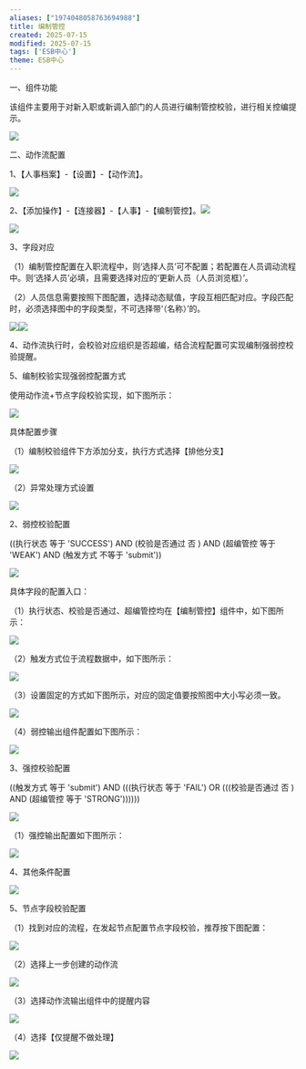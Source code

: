 ```yaml
---
aliases: ["1974048058763694988"]
title: 编制管控
created: 2025-07-15
modified: 2025-07-15
tags: ['ESB中心']
theme: ESB中心
---
```


一、组件功能

该组件主要用于对新入职或新调入部门的人员进行编制管控校验，进行相关控编提示。

![](c1a7663490d29e3b8b72b9be54ec9dc7.jpg)

二、动作流配置

1、【人事档案】-【设置】-【动作流】。

![](6e52ad8aebe05c8a3f48fe5f319f4e8b.jpg)

2、【添加操作】-【连接器】-【人事】-【编制管控】。![](2212db8388f2b14ef988e8c091e3f22a.jpg)

![](280e82119bc94507c6586f3a86e4ad86.jpg)

3、字段对应

（1）编制管控配置在入职流程中，则‘选择人员’可不配置；若配置在人员调动流程中。则‘选择人员’必填，且需要选择对应的‘更新人员（人员浏览框）’。

（2）人员信息需要按照下图配置，选择动态赋值，字段互相匹配对应。字段匹配时，必须选择图中的字段类型，不可选择带‘（名称）’的。

![](51d41980a4033b856db4b688ef0aa72f.jpg)![](b4f6ac9f80f1ffe7c0711b2d19373df5.jpg)

4、动作流执行时，会校验对应组织是否超编，结合流程配置可实现编制强弱控校验提醒。

5、编制校验实现强弱控配置方式

使用动作流+节点字段校验实现，如下图所示：

![](26ce134769c913d10c9af4f8d8789e92.jpg)

具体配置步骤

（1）编制校验组件下方添加分支，执行方式选择【排他分支】

![](d1d2d10633e83f1e322a0900eb7fd87d.jpg)

（2）异常处理方式设置

![](40a87e4f6c75a10c10c0894a67a16b9e.jpg)

2、弱控校验配置

((执行状态 等于 'SUCCESS') AND (校验是否通过 否 ) AND (超编管控 等于 'WEAK') AND (触发方式 不等于 'submit'))

![](1ecdf2c452fa94f7857d78f046904bdd.jpg)

具体字段的配置入口：

（1）执行状态、校验是否通过、超编管控均在【编制管控】组件中，如下图所示：

![](5517363484350d83c41fdedac9b626b1.jpg)

（2）触发方式位于流程数据中，如下图所示：

![](934d483d6f24f00ceee36144fda12848.jpg)

（3）设置固定的方式如下图所示，对应的固定值要按照图中大小写必须一致。

![](1ff10166ee09f3ea20233ffb715f4b1c.jpg)

（4）弱控输出组件配置如下图所示：

![](c9fb1b2a4f7bb62d7b4bb242f928cd7d.jpg)

3、强控校验配置

((触发方式 等于 'submit') AND (((执行状态 等于 'FAIL') OR (((校验是否通过 否 ) AND (超编管控 等于 'STRONG'))))))

![](648bf1caaec5319623ce005453a78d95.jpg)

（1）强控输出配置如下图所示：

![](52b33a9ecc49a92235ccdb88bbc7bbde.jpg)

4、其他条件配置

![](6f9c1384681c16afe08034b54ce7521f.jpg)

5、节点字段校验配置

（1）找到对应的流程，在发起节点配置节点字段校验，推荐按下图配置：

![](e3ae8d25c21e5116f0d5d54a59bf92a2.jpg)

（2）选择上一步创建的动作流

![](1cc199e1a853401c8b24fbd08dd811b5.jpg)

（3）选择动作流输出组件中的提醒内容

![](64cd10f280f41a2cbe33cbb7f66d9d06.jpg)

（4）选择【仅提醒不做处理】

![](f6529f0fa1066a6fddf6a7c651046770.jpg)